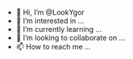 - 👋 Hi, I’m @LookYgor
- 👀 I’m interested in ...
- 🌱 I’m currently learning ...
- 💞️ I’m looking to collaborate on ...
- 📫 How to reach me ...

<!---
LookYgor/LookYgor is a ✨ special ✨ repository because its `README.md` (this file) appears on your GitHub profile.
You can click the Preview link to take a look at your changes.
--->
